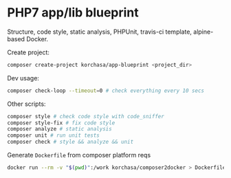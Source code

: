 # PHP7 app/lib blueprint

Structure, code style, static analysis, PHPUnit, travis-ci template, alpine-based Docker.

Create project:
```bash
composer create-project korchasa/app-blueprint <project_dir>
```

Dev usage:
```bash
composer check-loop --timeout=0 # check everything every 10 secs
```

Other scripts:
```bash
composer style # check code style with code_sniffer
composer style-fix # fix code style
composer analyze # static analysis
composer unit # run unit tests
composer check # style && analyze && unit
```

Generate ```Dockerfile``` from composer platform reqs
```bash
docker run --rm -v "$(pwd)":/work korchasa/composer2docker > Dockerfile
```
